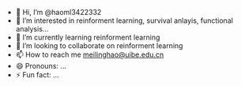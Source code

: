 - 👋 Hi, I’m @haoml3422332
- 👀 I’m interested in reinforment learning, survival anlayis, functional analysis...
- 🌱 I’m currently learning reinforment learning
- 💞️ I’m looking to collaborate on reinforment learning
- 📫 How to reach me meilinghao@uibe.edu.cn
- 😄 Pronouns: ...
- ⚡ Fun fact: ...

<!---
haoml3422332/haoml3422332 is a ✨ special ✨ repository because its `README.md` (this file) appears on your GitHub profile.
You can click the Preview link to take a look at your changes.
--->
